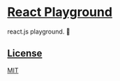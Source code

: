 # [React Playground](https://github.com/qvil/react-playground)

react.js playground. 🚀

## [License](https://github.com/qvil/react-playground/blob/master/LICENSE)

[MIT](https://github.com/qvil/react-playground/blob/master/LICENSE)
